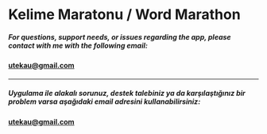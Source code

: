 # Kelime Maratonu / Word Marathon

##### For questions, support needs, or issues regarding the app, please contact with me with the following email:

#### utekau@gmail.com

------------------------

##### Uygulama ile alakalı sorunuz, destek talebiniz ya da karşılaştığınız bir problem varsa aşağıdaki email adresini kullanabilirsiniz:

#### utekau@gmail.com
